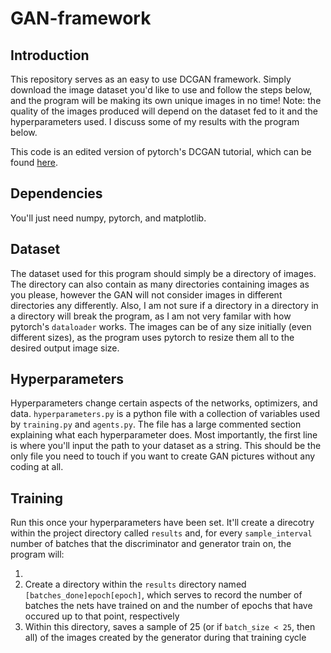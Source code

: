 # GAN-framework
## Introduction
This repository serves as an easy to use DCGAN framework. Simply download the image dataset you'd like to use and follow the steps below, and the program will be making its own unique images in no time! Note: the quality of the images produced will depend on the dataset fed to it and the hyperparameters used. I discuss some of my results with the program below.

This code is an edited version of pytorch's DCGAN tutorial, which can be found [here](https://pytorch.org/tutorials/beginner/dcgan_faces_tutorial.html).
## Dependencies
You'll just need numpy, pytorch, and matplotlib.
## Dataset
The dataset used for this program should simply be a directory of images. The directory can also contain as many directories containing images as you please, however the GAN will not consider images in different directories any differently. Also, I am not sure if a directory in a directory in a directory will break the program, as I am not very familar with how pytorch's ``dataloader`` works. The images can be of any size initially (even different sizes), as the program uses pytorch to resize them all to the desired output image size.
## Hyperparameters
Hyperparameters change certain aspects of the networks, optimizers, and data. ``hyperparameters.py`` is a python file with a collection of variables used by ``training.py`` and ``agents.py``. The file has a large commented section explaining what each hyperparameter does. Most importantly, the first line is where you'll input the path to your dataset as a string. This should be the only file you need to touch if you want to create GAN pictures without any coding at all.
## Training
Run this once your hyperparameters have been set. It'll create a direcotry within the project directory called ``results`` and, for every ``sample_interval`` number of batches that the discriminator and generator train on, the program will:

1) 
2) Create a directory within the ``results`` directory named ``[batches_done]epoch[epoch]``, which serves to record the number of batches the nets have trained on and the number of epochs that have occured up to that point, respectively
3) Within this directory, saves a sample of 25 (or if ``batch_size < 25``, then all) of the images created by the generator during that training cycle
